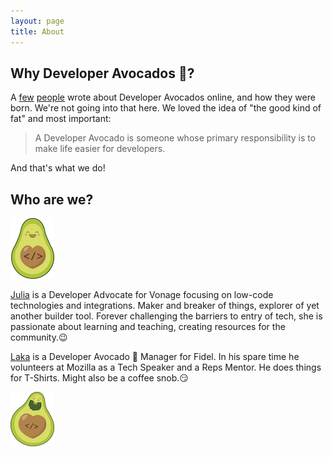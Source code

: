 ```yaml
---
layout: page
title: About
---
```


## Why Developer Avocados 🥑?

A [few](https://www.marythengvall.com/blog/2018/1/31/developer-avocados-the-good-kind-of-fat) [people](https://blog.usejournal.com/the-birth-of-developer-avocados-61e4ac235033) wrote about Developer Avocados  online, and how they were born. We're not going into that here. We loved the idea of "the good kind of fat" and most important:

>A Developer Avocado is someone whose primary responsibility is to make life easier for developers.

And that's what we do!

## Who are we?

<div class="row who-avocados">
  <div class="col-md-2">
    <p><img alt="Julia" src="/img/julia.png"></p>
  </div>
  <div class="col-md-10">
    <p><a href="https://twitter.com/iza_biro">Julia</a> is a Developer Advocate for Vonage focusing on low-code technologies and integrations. Maker and breaker of things, explorer of yet another builder tool. Forever challenging the barriers to entry of tech, she is passionate about learning and teaching, creating resources for the community.😉</p>
  </div>
</div>
<div class="row who-avocados">
  <div class="col-md-10">
    <p><a href="https://twitter.com/avolakatos">Laka</a> is a Developer Avocado 🥑 Manager for Fidel. In his spare time he volunteers at Mozilla as a Tech Speaker and a Reps Mentor. He does things for T-Shirts. Might also be a coffee snob.😏</p>
  </div>
  <div class="col-md-2">
     <p><img alt="Laka" src="/img/laka.png"></p>
  </div>
</div>
